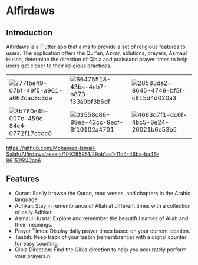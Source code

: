 # Alfirdaws  
## Introduction
Alfirdaws is a Flutter app that aims to provide a set of religious features to users. The application offers the Qur'an, Azkar, ablutions, prayers, Asmaul Husna, determine the direction of Qibla and praiseand prayer times to help users get closer to their religious practices.
 
 | | | |  
| --- | --- | --- | 
|![277fbe49-07bf-49f5-a961-a662cac8c3de](https://user-images.githubusercontent.com/109285951/190918803-1092b6f5-56c8-4ad2-bcf8-73e30e816739.jpg) |![66475518-43ba-4eb7-b873-f33a9bf3b6df](https://user-images.githubusercontent.com/109285951/190918812-52c70921-3570-4ccd-b11a-0c90ddd82ee1.jpg)|![28583da2-8645-4749-bf5f-c815d4d020a3](https://user-images.githubusercontent.com/109285951/190918819-15e76140-38e6-430e-b767-5be2911e623b.jpg)| 
|![3b760e4b-007c-459c-84c4-0772f17ccdc8](https://user-images.githubusercontent.com/109285951/190918827-d079901d-8b74-4d1d-a99e-9f81f1167198.jpg)|![03558c86-89ea-43cc-9ecf-8f10102a4701](https://user-images.githubusercontent.com/109285951/190918832-a59333fc-f4ab-4204-9049-50dcf9db9a03.jpg) |![4663d7f1-dc6f-4bc5-8e24-26021b6e53b5](https://user-images.githubusercontent.com/109285951/190918836-49282137-3582-4942-a029-dfa6fc46d14d.jpg)|
https://github.com/Mohamed-Ismail-Salah/Alfirdaws/assets/109285951/29ab1aa1-11d4-46ba-ba46-861525f42aa6

## Features
- Quran: Easily browse the Quran, read verses, and chapters in the Arabic language.
- Adhkar: Stay in remembrance of Allah at different times with a collection of daily Adhkar.
- Asmaul Husna: Explore and remember the beautiful names of Allah and their meanings.
- Prayer Times: Display daily prayer times based on your current location.
- Tasbih: Keep track of your tasbih (remembrance) with a digital counter for easy counting.
- Qibla Direction: Find the Qibla direction to help you accurately perform your prayers.n.

 
